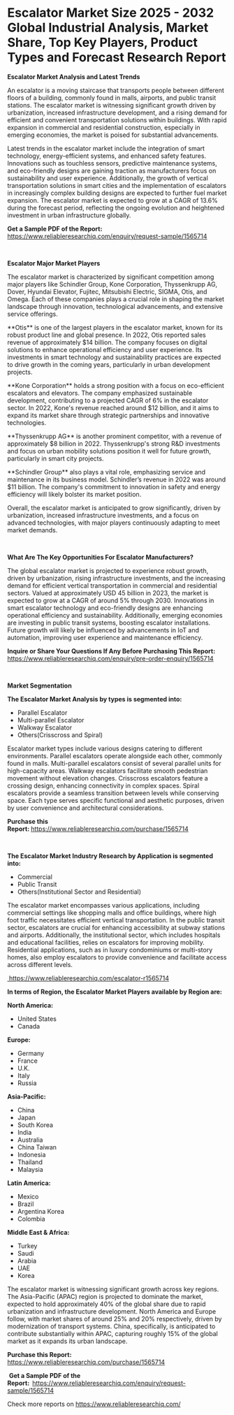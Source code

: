 <p><h1>Escalator Market Size 2025 - 2032 Global Industrial Analysis, Market Share, Top Key Players, Product Types and Forecast Research Report</h1></p><p><strong>Escalator Market Analysis and Latest Trends</strong></p>
<p><p>An escalator is a moving staircase that transports people between different floors of a building, commonly found in malls, airports, and public transit stations. The escalator market is witnessing significant growth driven by urbanization, increased infrastructure development, and a rising demand for efficient and convenient transportation solutions within buildings. With rapid expansion in commercial and residential construction, especially in emerging economies, the market is poised for substantial advancements.</p><p>Latest trends in the escalator market include the integration of smart technology, energy-efficient systems, and enhanced safety features. Innovations such as touchless sensors, predictive maintenance systems, and eco-friendly designs are gaining traction as manufacturers focus on sustainability and user experience. Additionally, the growth of vertical transportation solutions in smart cities and the implementation of escalators in increasingly complex building designs are expected to further fuel market expansion. The escalator market is expected to grow at a CAGR of 13.6% during the forecast period, reflecting the ongoing evolution and heightened investment in urban infrastructure globally.</p></p>
<p><strong>Get a Sample PDF of the Report:&nbsp;</strong> <a href="https://www.reliableresearchiq.com/enquiry/request-sample/1565714?utm_campaign=2294&utm_medium=2&utm_source=Github&utm_content=ia&utm_term=16022025&utm_id=escalator">https://www.reliableresearchiq.com/enquiry/request-sample/1565714</a></p>
<p>&nbsp;</p>
<p><strong>Escalator Major Market Players</strong></p>
<p><p>The escalator market is characterized by significant competition among major players like Schindler Group, Kone Corporation, Thyssenkrupp AG, Dover, Hyundai Elevator, Fujitec, Mitsubishi Electric, SIGMA, Otis, and Omega. Each of these companies plays a crucial role in shaping the market landscape through innovation, technological advancements, and extensive service offerings.</p><p>**Otis** is one of the largest players in the escalator market, known for its robust product line and global presence. In 2022, Otis reported sales revenue of approximately $14 billion. The company focuses on digital solutions to enhance operational efficiency and user experience. Its investments in smart technology and sustainability practices are expected to drive growth in the coming years, particularly in urban development projects.</p><p>**Kone Corporation** holds a strong position with a focus on eco-efficient escalators and elevators. The company emphasized sustainable development, contributing to a projected CAGR of 6% in the escalator sector. In 2022, Kone's revenue reached around $12 billion, and it aims to expand its market share through strategic partnerships and innovative technologies.</p><p>**Thyssenkrupp AG** is another prominent competitor, with a revenue of approximately $8 billion in 2022. Thyssenkrupp's strong R&D investments and focus on urban mobility solutions position it well for future growth, particularly in smart city projects.</p><p>**Schindler Group** also plays a vital role, emphasizing service and maintenance in its business model. Schindler’s revenue in 2022 was around $11 billion. The company's commitment to innovation in safety and energy efficiency will likely bolster its market position.</p><p>Overall, the escalator market is anticipated to grow significantly, driven by urbanization, increased infrastructure investments, and a focus on advanced technologies, with major players continuously adapting to meet market demands.</p></p>
<p>&nbsp;</p>
<p><strong>What Are The Key Opportunities For Escalator Manufacturers?</strong></p>
<p><p>The global escalator market is projected to experience robust growth, driven by urbanization, rising infrastructure investments, and the increasing demand for efficient vertical transportation in commercial and residential sectors. Valued at approximately USD 45 billion in 2023, the market is expected to grow at a CAGR of around 5% through 2030. Innovations in smart escalator technology and eco-friendly designs are enhancing operational efficiency and sustainability. Additionally, emerging economies are investing in public transit systems, boosting escalator installations. Future growth will likely be influenced by advancements in IoT and automation, improving user experience and maintenance efficiency.</p></p>
<p><strong>Inquire or Share Your Questions If Any Before Purchasing This Report:</strong> <a href="https://www.reliableresearchiq.com/enquiry/pre-order-enquiry/1565714?utm_campaign=2294&utm_medium=2&utm_source=Github&utm_content=ia&utm_term=16022025&utm_id=escalator">https://www.reliableresearchiq.com/enquiry/pre-order-enquiry/1565714</a></p>
<p>&nbsp;</p>
<p><strong>Market Segmentation</strong></p>
<p><strong>The Escalator Market Analysis by types is segmented into:</strong></p>
<p><ul><li>Parallel Escalator</li><li>Multi-parallel Escalator</li><li>Walkway Escalator</li><li>Others(Crisscross and Spiral)</li></ul></p>
<p><p>Escalator market types include various designs catering to different environments. Parallel escalators operate alongside each other, commonly found in malls. Multi-parallel escalators consist of several parallel units for high-capacity areas. Walkway escalators facilitate smooth pedestrian movement without elevation changes. Crisscross escalators feature a crossing design, enhancing connectivity in complex spaces. Spiral escalators provide a seamless transition between levels while conserving space. Each type serves specific functional and aesthetic purposes, driven by user convenience and architectural considerations.</p></p>
<p><strong>Purchase this Report:&nbsp;</strong><a href="https://www.reliableresearchiq.com/purchase/1565714?utm_campaign=2294&utm_medium=2&utm_source=Github&utm_content=ia&utm_term=16022025&utm_id=escalator">https://www.reliableresearchiq.com/purchase/1565714</a></p>
<p>&nbsp;</p>
<p><strong>The Escalator Market Industry Research by Application is segmented into:</strong></p>
<p><ul><li>Commercial</li><li>Public Transit</li><li>Others(Institutional Sector and Residential)</li></ul></p>
<p><p>The escalator market encompasses various applications, including commercial settings like shopping malls and office buildings, where high foot traffic necessitates efficient vertical transportation. In the public transit sector, escalators are crucial for enhancing accessibility at subway stations and airports. Additionally, the institutional sector, which includes hospitals and educational facilities, relies on escalators for improving mobility. Residential applications, such as in luxury condominiums or multi-story homes, also employ escalators to provide convenience and facilitate access across different levels.</p></p>
<p><a href="https://www.reliableresearchiq.com/escalator-r1565714?utm_campaign=2294&utm_medium=2&utm_source=Github&utm_content=ia&utm_term=16022025&utm_id=escalator">&nbsp;https://www.reliableresearchiq.com/escalator-r1565714</a></p>
<p><strong>In terms of Region, the Escalator Market Players available by Region are:</strong></p>
<p>
    <p> <strong> North America: </strong>
        <ul>
            <li>United States</li>
            <li>Canada</li>
        </ul>
        </p> 
    <p> <strong> Europe: </strong>
        <ul>
            <li>Germany</li>
            <li>France</li>
            <li>U.K.</li>
            <li>Italy</li>
            <li>Russia</li>
        </ul>
        </p> 
    <p> <strong> Asia-Pacific: </strong>
        <ul>
            <li>China</li>
            <li>Japan</li>
            <li>South Korea</li>
            <li>India</li>
            <li>Australia</li>
            <li>China Taiwan</li>
            <li>Indonesia</li>
            <li>Thailand</li>
            <li>Malaysia</li>
        </ul>
        </p> 
    <p> <strong> Latin America: </strong>
        <ul>
            <li>Mexico</li>
            <li>Brazil</li>
            <li>Argentina Korea</li>
            <li>Colombia</li>
        </ul>
        </p> 
    <p> <strong> Middle East & Africa: </strong>
        <ul>
            <li>Turkey</li>
            <li>Saudi</li>
            <li>Arabia</li>
            <li>UAE</li>
            <li>Korea</li>
        </ul>
    </p>
    </p>
<p><p>The escalator market is witnessing significant growth across key regions. The Asia-Pacific (APAC) region is projected to dominate the market, expected to hold approximately 40% of the global share due to rapid urbanization and infrastructure development. North America and Europe follow, with market shares of around 25% and 20% respectively, driven by modernization of transport systems. China, specifically, is anticipated to contribute substantially within APAC, capturing roughly 15% of the global market as it expands its urban landscape.</p></p>
<p><strong>Purchase this Report: </strong><a href="https://www.reliableresearchiq.com/purchase/1565714?utm_campaign=2294&utm_medium=2&utm_source=Github&utm_content=ia&utm_term=16022025&utm_id=escalator">https://www.reliableresearchiq.com/purchase/1565714</a></p>
<p>&nbsp;<strong>Get a Sample PDF of the Report:&nbsp;&nbsp;</strong><a href="https://www.reliableresearchiq.com/enquiry/request-sample/1565714?utm_campaign=2294&utm_medium=2&utm_source=Github&utm_content=ia&utm_term=16022025&utm_id=escalator">https://www.reliableresearchiq.com/enquiry/request-sample/1565714</a></p>
<p><strong></strong></p>
<p>Check more reports on <a href="https://www.reliableresearchiq.com/?utm_campaign=2294&utm_medium=2&utm_source=Github&utm_content=ia&utm_term=16022025&utm_id=escalator">https://www.reliableresearchiq.com/</a></p>